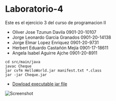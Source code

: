 # Laboratorio-4
Este es el ejercicio 3 del curso de programacion II

 * Oliver Jose Tzunun Davila        0901-20-10107
 * Jorge Leonardo Garcia Granados   0901-20-14138
 * Jorge Elmar Lopez Enriquez       0901-20-9731
 * Herbert Eduardo Castañón Mejía   0901-17-18611
 * Angela Isabel Aguirre Ajche      0901-20-8911



```
cd src/main/java
javac Cheque
jar cvfm HelloWorld.jar manifest.txt *.class
jar -jar Cheque.jar

```
- [Dowload executable jar file]()

![Screenshot](https://gitlab.com/Olivers11/images/-/raw/main/laboratorio4.png)
